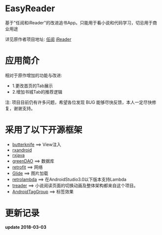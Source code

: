 # EasyReader

基于"任阅和iReader"的改进追书App。只能用于看小说和代码学习，切忌用于商业用途

详见原作者项目地址:
[任阅](https://github.com/JustWayward/BookReader)
[iReader](https://github.com/newbiechen1024/NovelReader)

# 应用简介

相对于原作增加的功能与改进:
* 1.更改首页的Tab展示
* 2.增加书城Tab的推荐逻辑


注: 项目目前仍有许多问题，希望各位发现 BUG 能够尽快反馈，本人一定尽快修复，谢谢支持。

# 采用了以下开源框架

* [butterknife](https://github.com/JakeWharton/butterknife)    ==>    View注入
* [rxandroid](https://github.com/ReactiveX/RxAndroid)
* [rxjava](https://github.com/ReactiveX/RxJava)
* [greenDAO](https://github.com/greenrobot/greenDAO)    ==>    数据库
* [retrofit](https://github.com/square/retrofit)  ==> 网络
* [Glide](https://github.com/bumptech/glide)    ==>    图片加载
* [retrolambda](https://github.com/orfjackal/retrolambda)    ==>    在AndroidStudio3.0以下版本支持Lambda
* [treader](https://github.com/PeachBlossom/treader)    ==>    小说阅读页面的切换动画及整体架构都来自这个项目。
* [AndroidTagGroup](https://github.com/2dxgujun/AndroidTagGroup)    ==>    标签效果

# 更新记录

**update 2018-03-03**


